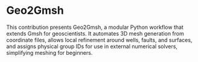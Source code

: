 # Geo2Gmsh
This contribution presents Geo2Gmsh, a modular Python workflow that extends Gmsh for geoscientists. It automates 3D mesh generation from coordinate files, allows local refinement around wells, faults, and surfaces, and assigns physical group IDs for use in external numerical solvers, simplifying meshing for beginners.
